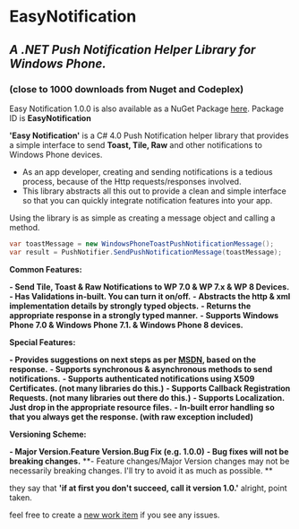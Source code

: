 # EasyNotification

## *A .NET Push Notification Helper Library for Windows Phone.*

### (close to 1000 downloads from Nuget and Codeplex)

Easy Notification 1.0.0 is also available as a NuGet Package [here](nuget.org/packages/easynotification). Package ID is **EasyNotification**

**'Easy Notification'** is a C# 4.0 Push Notification helper library that provides a simple interface to send **Toast, Tile, Raw** and other notifications to Windows Phone devices. 

* As an app developer, creating and sending notifications is a tedious process, because of the Http requests/responses involved.
* This library abstracts all this out to provide a clean and simple interface so that you can quickly integrate notification features into your app.

Using the library is as simple as creating a message object and calling a method.

```cs
var toastMessage = new WindowsPhoneToastPushNotificationMessage();
var result = PushNotifier.SendPushNotificationMessage(toastMessage);
```

**Common Features:**

**- Send Tile, Toast & Raw Notifications to WP 7.0 & WP 7.x & WP 8 Devices.**
**- Has Validations in-built. You can turn it on/off.**
**- Abstracts the http & xml implementation details by strongly typed objects.**
**- Returns the appropriate response in a strongly typed manner.**
**- Supports Windows Phone 7.0 & Windows Phone 7.1. & Windows Phone 8 devices.**

**Special Features:**

**- Provides suggestions on next steps as per [MSDN](http://msdn.microsoft.com/en-us/library/ff941100(VS.92).aspx), based on the response.**
**- Supports synchronous & asynchronous methods to send notifications.**
**- Supports authenticated notifications using X509 Certificates. (not many libraries do this.)**
**- Supports Callback Registration Requests. (not many libraries out there do this.)**
**- Supports Localization. Just drop in the appropriate resource files.**
**- In-built error handling so that you always get the response. (with raw exception included)**

**Versioning Scheme:**

**- Major Version.Feature Version.Bug Fix (e.g. 1.0.0)**
**- Bug fixes will not be breaking changes.**
**- Feature changes/Major Version changes may not be necessarily breaking changes. I'll try to avoid it as much as possible. **

they say that **'if at first you don't succeed, call it version 1.0.'** alright, point taken.

feel free to create a [new work item](https://github.com/rajanadar/EasyNotification/issues/new) if you see any issues.